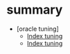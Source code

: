 #	summary

* [oracle tuning]
	 * [Index tuning](oracle3.md)
	 * [Index tuning](Oracle3_tuning.html)
    